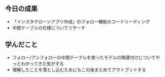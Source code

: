 ## 今日の成果

- 「インスタクローンアプリ作成」のフォロー機能のコードリーディング
- 中間テーブルの仕様についてリサーチ

## 学んだこと

- フォロー/アンフォローの中間テーブルを使ったモデルの関連付けについてやっとわかってきた気がする
- 理解したことを落とし込むためにもこの後まとめてアウトプットする
